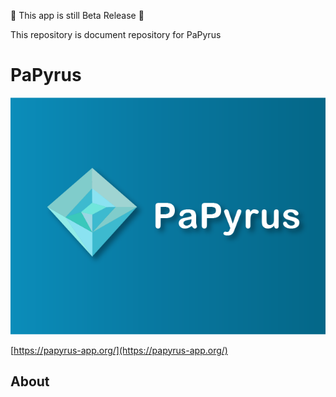 
🚧️ This app is still Beta Release 🚧️

 This repository is document repository for PaPyrus

# PaPyrus

![papyrus thumbnail](./assets/images/papyrus-thumbnail.png)

[https://papyrus-app.org/](https://papyrus-app.org/)

## About

